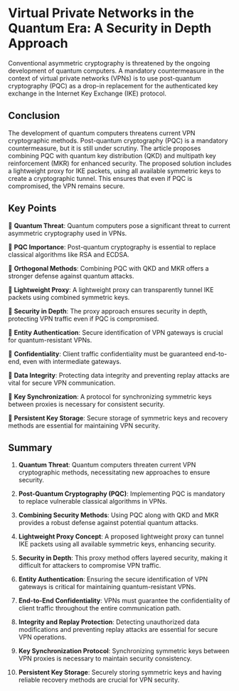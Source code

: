 # Virtual Private Networks in the Quantum Era: A Security in Depth Approach

Conventional asymmetric cryptography is threatened by the ongoing development of quantum computers. A
mandatory countermeasure in the context of virtual private networks (VPNs) is to use post-quantum cryptography (PQC) as a drop-in replacement for the authenticated key exchange in the Internet Key Exchange (IKE)
protocol.

## Conclusion

The development of quantum computers threatens current VPN cryptographic methods. Post-quantum cryptography (PQC) is a mandatory countermeasure, but it is still under scrutiny. The article proposes combining PQC with quantum key distribution (QKD) and multipath key reinforcement (MKR) for enhanced security. The proposed solution includes a lightweight proxy for IKE packets, using all available symmetric keys to create a cryptographic tunnel. This ensures that even if PQC is compromised, the VPN remains secure.


## Key Points

📌 **Quantum Threat**: Quantum computers pose a significant threat to current asymmetric cryptography used in VPNs.

📌 **PQC Importance**: Post-quantum cryptography is essential to replace classical algorithms like RSA and ECDSA.

📌 **Orthogonal Methods**: Combining PQC with QKD and MKR offers a stronger defense against quantum attacks.

📌 **Lightweight Proxy**: A lightweight proxy can transparently tunnel IKE packets using combined symmetric keys.

📌 **Security in Depth**: The proxy approach ensures security in depth, protecting VPN traffic even if PQC is compromised.

📌 **Entity Authentication**: Secure identification of VPN gateways is crucial for quantum-resistant VPNs.

📌 **Confidentiality**: Client traffic confidentiality must be guaranteed end-to-end, even with intermediate gateways.

📌 **Data Integrity**: Protecting data integrity and preventing replay attacks are vital for secure VPN communication.

📌 **Key Synchronization**: A protocol for synchronizing symmetric keys between proxies is necessary for consistent security.

📌 **Persistent Key Storage**: Secure storage of symmetric keys and recovery methods are essential for maintaining VPN security.

## Summary

1. **Quantum Threat**: Quantum computers threaten current VPN cryptographic methods, necessitating new approaches to ensure security.
   
2. **Post-Quantum Cryptography (PQC)**: Implementing PQC is mandatory to replace vulnerable classical algorithms in VPNs.

3. **Combining Security Methods**: Using PQC along with QKD and MKR provides a robust defense against potential quantum attacks.

4. **Lightweight Proxy Concept**: A proposed lightweight proxy can tunnel IKE packets using all available symmetric keys, enhancing security.

5. **Security in Depth**: This proxy method offers layered security, making it difficult for attackers to compromise VPN traffic.

6. **Entity Authentication**: Ensuring the secure identification of VPN gateways is critical for maintaining quantum-resistant VPNs.

7. **End-to-End Confidentiality**: VPNs must guarantee the confidentiality of client traffic throughout the entire communication path.

8. **Integrity and Replay Protection**: Detecting unauthorized data modifications and preventing replay attacks are essential for secure VPN operations.

9. **Key Synchronization Protocol**: Synchronizing symmetric keys between VPN proxies is necessary to maintain security consistency.

10. **Persistent Key Storage**: Securely storing symmetric keys and having reliable recovery methods are crucial for VPN security.


